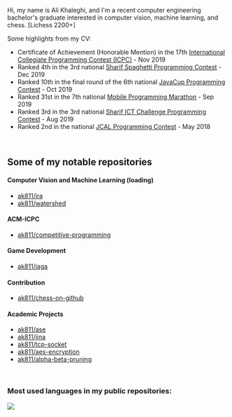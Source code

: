 Hi, my name is Ali Khaleghi, and I'm a recent computer engineering bachelor's graduate interested in computer vision, machine learning, and chess. [Lichess 2200+]

Some highlights from my CV:
- Certificate of Achievement (Honorable Mention) in the 17th [International Collegiate Programming Contest (ICPC)](https://icpc.global/) - Nov 2019
- Ranked 4th in the 3rd national [Sharif Spaghetti Programming Contest](http://spaghetticontest.sharif.ir/) - Dec 2019
- Ranked 10th in the final round of the 6th national [JavaCup Programming Contest](https://javacup.ir/contest/) - Oct 2019
- Ranked 31st in the 7th national [Mobile Programming Marathon](http://mpm.sharif.ir/) - Sep 2019
- Ranked 3rd in the 3rd national [Sharif ICT Challenge Programming Contest](http://ictchallenge.sharif.ir/) - Aug 2019
- Ranked 2nd in the national [JCAL Programming Contest](https://javacup.ir/contest/) - May 2018

<br>

## Some of my notable repositories

#### Computer Vision and Machine Learning (loading)
- [ak811/ira](https://github.com/ak811/ira)
- [ak811/watershed](https://github.com/ak811/watershed)

#### ACM-ICPC
- [ak811/competitive-programming](https://github.com/ak811/competitive-programming)

#### Game Development
- [ak811/jaga](https://github.com/ak811/jaga)

#### Contribution
- [ak811/chess-on-github](https://github.com/ak811/chess-on-github)

#### Academic Projects
- [ak811/ase](https://github.com/ak811/ase)
- [ak811/jina](https://github.com/ak811/jina)
- [ak811/tcp-socket](https://github.com/ak811/tcp-socket)
- [ak811/aes-encryption](https://github.com/ak811/aes-encryption)
- [ak811/alpha-beta-pruning](https://github.com/ak811/alpha-beta-pruning)

<br>

### Most used languages in my public repositories:
<p align="left">
	<!-- <a href="#"><img src="https://github-readme-stats.vercel.app/api?username=ak811&theme=github_dark&show_icons=true&count_private=true&hide=stars,contribs" alt="My GitHub Stats"/></a>  
  	<br/> -->
	<!-- <a href="#"><img src="https://github-readme-streak-stats.herokuapp.com?user=ak811&theme=github-dark-blue"/></a>
	<br/> -->
  	<a href="#"><img src="https://github-readme-stats.vercel.app/api/top-langs/?username=ak811&theme=github_dark&layout=compact&card_width=445&alt="Most Used Languages"/></a>
</p>
